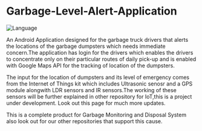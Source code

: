 # Garbage-Level-Alert-Application
![Language](https://img.shields.io/badge/Language-Java-blue.svg) 

An Android Application designed for the garbage truck drivers that alerts the locations of the garbage dumpsters which needs immediate concern.The application has login for the drivers which enables the drivers to concentrate only on their particular routes of daily pick-up and is enabled with Google Maps API for the tracking of location of the dumpsters.

The input for the location of dumpsters and its level of emergency comes from the Internet of Things kit which includes Ultrasonic senosr and a GPS module alongwith LDR sensors and IR sensors.The working of these sensors will be further explained in other repository for IoT,this is a project under development. Look out this page for much more updates.

This is a complete product for Garbage Monitoring and Disposal System also look out for our other repositories that support this cause.

